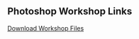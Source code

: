 ## Photoshop Workshop Links

[Download Workshop Files](https://drive.google.com/file/d/1Ox95Xf2uouS7ZAU9OUB8YjvTvFEb93xL/view?usp=sharing)
